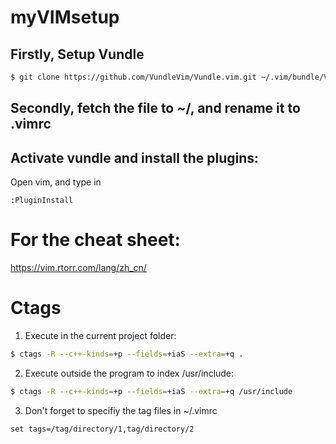 # myVIMsetup
## Firstly, Setup Vundle
```bash
$ git clone https://github.com/VundleVim/Vundle.vim.git ~/.vim/bundle/Vundle.vim
```
## Secondly, fetch the file to ~/, and rename it to .vimrc

## Activate vundle and install the plugins:

Open vim, and type in 
```
:PluginInstall
```


# For the cheat sheet:

https://vim.rtorr.com/lang/zh_cn/

# Ctags
1. Execute in the current project folder:

```bash
$ ctags -R --c++-kinds=+p --fields=+iaS --extra=+q .
```

2. Execute outside the program to index /usr/include:

```bash
$ ctags -R --c++-kinds=+p --fields=+iaS --extra=+q /usr/include
```

3. Don't forget to specifiy the tag files in ~/.vimrc
```
set tags=/tag/directory/1,tag/directory/2
```

